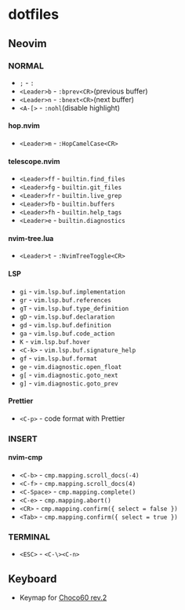 # dotfiles

## Neovim

### NORMAL

- `;` - `:`
- `<Leader>b` - `:bprev<CR>`(previous buffer)
- `<Leader>n` - `:bnext<CR>`(next buffer)
- `<A-[>` - `:nohl`(disable highlight)

#### hop.nvim
- `<Leader>m` - `:HopCamelCase<CR>`

#### telescope.nvim
- `<Leader>ff` - `builtin.find_files`
- `<Leader>fg` - `builtin.git_files`
- `<Leader>fr` - `builtin.live_grep`
- `<Leader>fb` - `builtin.buffers`
- `<Leader>fh` - `builtin.help_tags`
- `<Leader>e` - `builtin.diagnostics`

#### nvim-tree.lua

- `<Leader>t` - `:NvimTreeToggle<CR>`

#### LSP

- `gi` - `vim.lsp.buf.implementation`
- `gr` - `vim.lsp.buf.references`
- `gT` - `vim.lsp.buf.type_definition`
- `gD` - `vim.lsp.buf.declaration`
- `gd` - `vim.lsp.buf.definition`
- `ga` - `vim.lsp.buf.code_action`
- `K` - `vim.lsp.buf.hover`
- `<C-k>` - `vim.lsp.buf.signature_help`
- `gf` - `vim.lsp.buf.format`
- `ge` - `vim.diagnostic.open_float`
- `g[` - `vim.diagnostic.goto_next`
- `g]` - `vim.diagnostic.goto_prev`

#### Prettier

- `<C-p>` - code format with Prettier

### INSERT

#### nvim-cmp
- `<C-b>` - `cmp.mapping.scroll_docs(-4)`
- `<C-f>` - `cmp.mapping.scroll_docs(4)`
- `<C-Space>` - `cmp.mapping.complete()`
- `<C-e>` - `cmp.mapping.abort()`
- `<CR>` - `cmp.mapping.confirm({ select = false })`
- `<Tab>` - `cmp.mapping.confirm({ select = true })`

### TERMINAL
- `<ESC>` - `<C-\><C-n>`

## Keyboard
- Keymap for [Choco60 rev.2](https://keys.recompile.net/projects/choco60-rev2/)